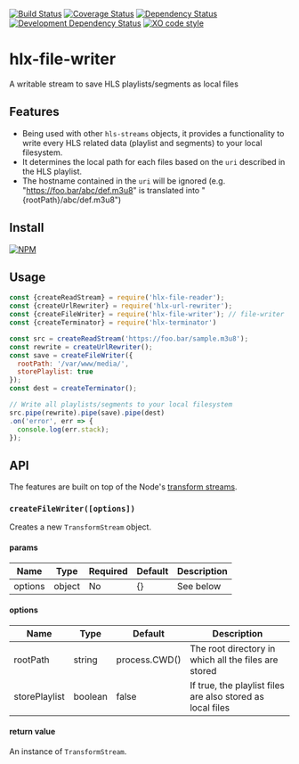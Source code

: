 [![Build Status](https://travis-ci.org/hlxjs/hlx-file-writer.svg?branch=master)](https://travis-ci.org/hlxjs/hlx-file-writer)
[![Coverage Status](https://coveralls.io/repos/github/hlxjs/hlx-file-writer/badge.svg?branch=master)](https://coveralls.io/github/hlxjs/hlx-file-writer?branch=master)
[![Dependency Status](https://david-dm.org/hlxjs/hlx-file-writer.svg)](https://david-dm.org/hlxjs/hlx-file-writer)
[![Development Dependency Status](https://david-dm.org/hlxjs/hlx-file-writer/dev-status.svg)](https://david-dm.org/hlxjs/hlx-file-writer#info=devDependencies)
[![XO code style](https://img.shields.io/badge/code_style-XO-5ed9c7.svg)](https://github.com/sindresorhus/xo)

# hlx-file-writer
A writable stream to save HLS playlists/segments as local files

## Features
* Being used with other `hls-streams` objects, it provides a functionality to write every HLS related data (playlist and segments) to your local filesystem.
* It determines the local path for each files based on the `uri` described in the HLS playlist.
* The hostname contained in the `uri` will be ignored (e.g. "https://foo.bar/abc/def.m3u8" is translated into "{rootPath}/abc/def.m3u8")

## Install
[![NPM](https://nodei.co/npm/hlx-file-writer.png?mini=true)](https://nodei.co/npm/hlx-file-writer/)

## Usage

```js
const {createReadStream} = require('hlx-file-reader');
const {createUrlRewriter} = require('hlx-url-rewriter');
const {createFileWriter} = require('hlx-file-writer'); // file-writer
const {createTerminator} = require('hlx-terminator')

const src = createReadStream('https://foo.bar/sample.m3u8');
const rewrite = createUrlRewriter();
const save = createFileWriter({
  rootPath: '/var/www/media/',
  storePlaylist: true
});
const dest = createTerminator();

// Write all playlists/segments to your local filesystem
src.pipe(rewrite).pipe(save).pipe(dest)
.on('error', err => {
  console.log(err.stack);
});
```
## API
The features are built on top of the Node's [transform streams](https://nodejs.org/api/stream.html#stream_class_stream_transform).

### `createFileWriter([options])`
Creates a new `TransformStream` object.

#### params
| Name    | Type   | Required | Default | Description   |
| ------- | ------ | -------- | ------- | ------------- |
| options | object | No       | {}      | See below     |

#### options
| Name        | Type   | Default | Description                       |
| ----------- | ------ | ------- | --------------------------------- |
| rootPath | string | process.CWD()     | The root directory in which all the files are stored |
| storePlaylist | boolean | false   | If true, the playlist files are also stored as local files |

#### return value
An instance of `TransformStream`.
